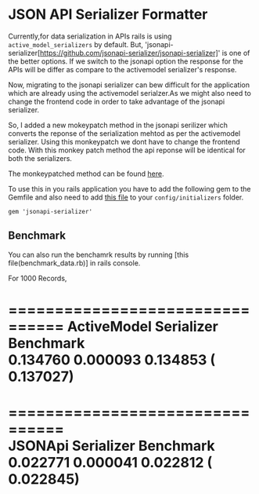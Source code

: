 # JSON API Serializer Formatter

Currently,for data serialization in APIs rails is using `active_model_serializers` by default.
But, 'jsonapi-serializer[https://github.com/jsonapi-serializer/jsonapi-serializer]' is one of the better options. If we switch to the jsonapi option the response for the APIs will be differ as compare to the activemodel serializer's response.

Now, migrating to the jsonapi serializer can bew difficult for the application which are already using the activemodel serialzer.As we might also need to change the frontend code in order to take advantage of the jsonapi serializer.

So, I added a new mokeypatch method in the jsonapi serilizer which converts the reponse of the serialization mehtod as per the activemodel serializer. Using this monkeypatch we dont have to change the frontend code. With this monkey patch method the api reponse will be identical for both the serializers.

The monkeypatched method can be found [here](config/initializers/json_api_serializer_formatter.rb).

To use this in you rails application you have to add the following gem to the Gemfile and also need to add [this file](config/initializers/json_api_serializer_formatter.rb) to your `config/initializers` folder.

  ```
  gem 'jsonapi-serializer'
  ```

## Benchmark

You can also run the benchamrk results by running [this file(benchmark_data.rb)] in rails console.

For 1000 Records,

================================
ActiveModel Serializer Benchmark      
  0.134760   0.000093   0.134853 (  0.137027)
================================      

================================      
JSONApi Serializer Benchmark          
  0.022771   0.000041   0.022812 (  0.022845)
================================
